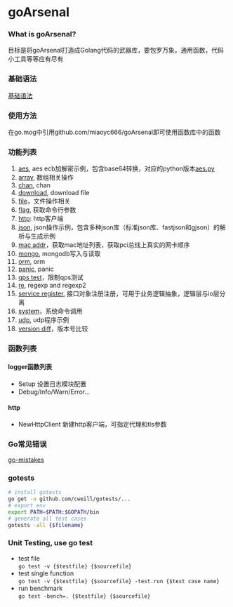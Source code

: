 # goArsenal

### What is goArsenal?
目标是将goArsenal打造成Golang代码的武器库，要包罗万象。通用函数，代码小工具等等应有尽有

### 基础语法
[基础语法](https://github.com/miaoyc666/rd-manual/tree/main/Golang)

### 使用方法
在go.mog中引用github.com/miaoyc666/goArsenal即可使用函数库中的函数

### 功能列表
1. [aes](aes/aes.go), aes ecb加解密示例，包含base64转换，对应的python版本[aes.py](https://github.com/miaoyc666/pyArsenal/blob/master/aes.py)
2. [array](array/array.go), 数组相关操作
3. [chan](chan/chan.go), chan
4. [download](download/download.go), download file
5. [file](file/file.go)，文件操作相关
6. [flag](flag/flag.go), 获取命令行参数
7. [http](http/http.go): http客户端
8. [json](json), json操作示例，包含多种json库（标准json库、fastjson和gjson）的解析与生成示例
9. [mac addr](network/network.go)，获取mac地址列表，获取pci总线上真实的网卡顺序
10. [mongo](mongo/main.go), mongodb写入与读取
11. [orm](orm/README.md), orm
12. [panic](panic/main.go), panic 
13. [qps test](qps/qps.go)，限制qps测试
14. [re](re/re.go), regexp and regexp2
15. [service register](serviceRegister/serviceRegister.go), 接口对象注册注册，可用于业务逻辑抽象，逻辑层与io层分离
16. [system](system/system.go)，系统命令调用
17. [udp](udp/udpClient.go), udp程序示例
18. [version diff](versionDiff/versionDiff.go)，版本号比较

### 函数列表
#### logger函数列表
- Setup 设置日志模块配置
- Debug/Info/Warn/Error...

#### http
- NewHttpClient 新建http客户端，可指定代理和tls参数

### Go常见错误
[go-mistakes](https://github.com/miaoyc666/go-mistakes)

### gotests
```bash
# install gotests
go get -u github.com/cweill/gotests/...
# export env
export PATH=$PATH:$GOPATH/bin
# generate all test cases
gotests -all {$filename}
```

### Unit Testing, use go test
- test file  
`go test -v {$testfile} {$sourcefile}`
- test single function  
`go test -v {$testfile} {$sourcefile} -test.run {$test case name}`
- run benchmark  
`go test -bench=. {$testfile} {$sourcefile}`
